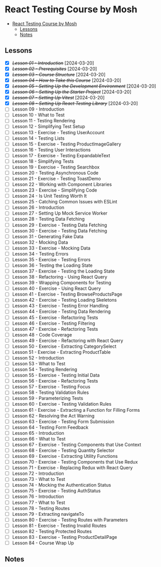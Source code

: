 # React Testing Course by Mosh

- [React Testing Course by Mosh](#react-testing-course-by-mosh)
  - [Lessons](#lessons)
  - [Notes](#notes)

## Lessons

- [x] ~~_Lesson 01 - Introduction_~~ [2024-03-20]
- [x] ~~_Lesson 02 - Prerequisites_~~ [2024-03-20]
- [x] ~~_Lesson 03 - Course Structure_~~ [2024-03-20]
- [x] ~~_Lesson 04 - How to Take this Course_~~ [2024-03-20]
- [x] ~~_Lesson 05 - Setting Up the Development Environment_~~ [2024-03-20]
- [x] ~~_Lesson 06 - Setting Up the Starter Project_~~ [2024-03-20]
- [x] ~~_Lesson 07 - Setting Up Vitest_~~ [2024-03-20]
- [x] ~~_Lesson 08 - Setting Up React Testing Library_~~ [2024-03-20]
- [ ] Lesson 09 - Introduction
- [ ] Lesson 10 - What to Test
- [ ] Lesson 11 - Testing Rendering
- [ ] Lesson 12 - Simplifying Test Setup
- [ ] Lesson 13 - Exercise - Testing UserAccount
- [ ] Lesson 14 - Testing Lists
- [ ] Lesson 15 - Exercise - Testing ProductImageGallery
- [ ] Lesson 16 - Testing User Interactions
- [ ] Lesson 17 - Exercise - Testing ExpandableText
- [ ] Lesson 18 - Simplifying Tests
- [ ] Lesson 19 - Exercise - Testing Searchbox
- [ ] Lesson 20 - Testing Asynchronous Code
- [ ] Lesson 21 - Exercise - Testing ToastDemo
- [ ] Lesson 22 - Working with Component Libraries
- [ ] Lesson 23 - Exercise - Simplifying Code
- [ ] Lesson 24 - Is Unit Testing Worth It
- [ ] Lesson 25 - Catching Common Issues with ESLint
- [ ] Lesson 26 - Introduction
- [ ] Lesson 27 - Setting Up Mock Service Worker
- [ ] Lesson 28 - Testing Data Fetching
- [ ] Lesson 29 - Exercise - Testing Data Fetching
- [ ] Lesson 30 - Exercise - Testing Data Fetching
- [ ] Lesson 31 - Generating Fake Data
- [ ] Lesson 32 - Mocking Data
- [ ] Lesson 33 - Exercise - Mocking Data
- [ ] Lesson 34 - Testing Errors
- [ ] Lesson 35 - Exercise - Testing Errors
- [ ] Lesson 36 - Testing the Loading State
- [ ] Lesson 37 - Exercise - Testing the Loading State
- [ ] Lesson 38 - Refactoring - Using React Query
- [ ] Lesson 39 - Wrapping Components for Testing
- [ ] Lesson 40 - Exercise - Using React Query
- [ ] Lesson 41 - Exercise - Testing BrowseProductsPage
- [ ] Lesson 42 - Exercise - Testing Loading Skeletons
- [ ] Lesson 43 - Exercise - Testing Error Handling
- [ ] Lesson 44 - Exercise - Testing Data Rendering
- [ ] Lesson 45 - Exercise - Refactoring Tests
- [ ] Lesson 46 - Exercise - Testing Filtering
- [ ] Lesson 47 - Exercise - Refactoring Tests
- [ ] Lesson 48 - Code Coverage
- [ ] Lesson 49 - Exercise - Refactoring with React Query
- [ ] Lesson 50 - Exercise - Extracting CategorySelect
- [ ] Lesson 51 - Exercise - Extracting ProductTable
- [ ] Lesson 52 - Introduction
- [ ] Lesson 53 - What to Test
- [ ] Lesson 54 - Testing Rendering
- [ ] Lesson 55 - Exercise - Testing Initial Data
- [ ] Lesson 56 - Exercise - Refactoring Tests
- [ ] Lesson 57 - Exercise - Testing Focus
- [ ] Lesson 58 - Testing Validation Rules
- [ ] Lesson 59 - Parameterizing Tests
- [ ] Lesson 60 - Exercise - Testing Validation Rules
- [ ] Lesson 61 - Exercise - Extracting a Function for Filling Forms
- [ ] Lesson 62 - Resolving the Act Warning
- [ ] Lesson 63 - Exercise - Testing Form Submission
- [ ] Lesson 64 - Testing Form Feedback
- [ ] Lesson 65 - Introduction
- [ ] Lesson 66 - What to Test
- [ ] Lesson 67 - Exercise - Testing Components that Use Context
- [ ] Lesson 68 - Exercise - Testing Quantity Selector
- [ ] Lesson 69 - Exercise - Extracting Utility Functions
- [ ] Lesson 70 - Exercise - Testing Components that Use Redux
- [ ] Lesson 71 - Exercise - Replacing Redux with React Query
- [ ] Lesson 72 - Introduction
- [ ] Lesson 73 - What to Test
- [ ] Lesson 74 - Mocking the Authentication Status
- [ ] Lesson 75 - Exercise - Testing AuthStatus
- [ ] Lesson 76 - Introduction
- [ ] Lesson 77 - What to Test
- [ ] Lesson 78 - Testing Routes
- [ ] Lesson 79 - Extracting navigateTo
- [ ] Lesson 80 - Exercise - Testing Routes with Parameters
- [ ] Lesson 81 - Exercise - Testing Invalid Routes
- [ ] Lesson 82 - Testing Protected Routes
- [ ] Lesson 83 - Exercise - Testing ProductDetailPage
- [ ] Lesson 84 - Course Wrap Up

## Notes

